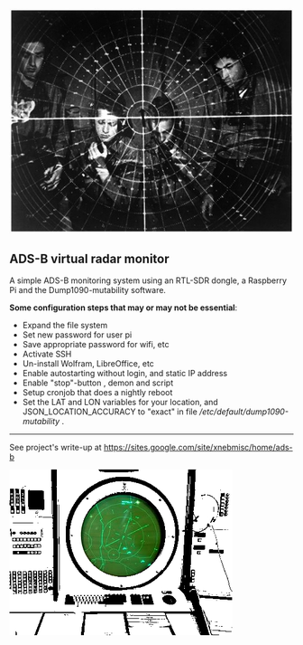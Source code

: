 

![](./img/HVKQ6149.jpeg) 

## ADS-B virtual radar monitor

A simple ADS-B monitoring system using an RTL-SDR dongle, a Raspberry Pi and the Dump1090-mutability software.

**Some configuration steps that may or may not be essential**:


- Expand the file system
- Set new password for user pi
- Save appropriate password for wifi, etc
- Activate SSH
- Un-install Wolfram, LibreOffice, etc
- Enable autostarting without login, and static IP address
- Enable "stop"-button , demon and script
- Setup cronjob that does a nightly reboot
- Set the LAT and LON variables for your location, and JSON_LOCATION_ACCURACY to "exact" in file */etc/default/dump1090-mutability* .

***

See project's write-up at https://sites.google.com/site/xnebmisc/home/ads-b

![](./img/OBAH1054.jpg) 
